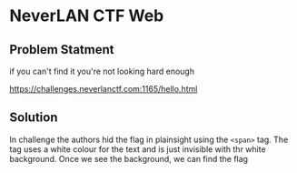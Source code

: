 # NeverLAN CTF Web


## Problem Statment
if you can't find it you're not looking hard enough

https://challenges.neverlanctf.com:1165/hello.html


## Solution
In challenge the authors hid the flag in plainsight using the `<span>` tag. The tag uses a white colour for the text and is just invisible with thr white background. Once we see the background, we can find the flag
